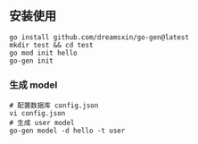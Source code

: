 

## 安装使用

```shell
go install github.com/dreamsxin/go-gen@latest
mkdir test && cd test
go mod init hello
go-gen init
```

### 生成 model

```shell
# 配置数据库 config.json
vi config.json
# 生成 user model
go-gen model -d hello -t user
```

